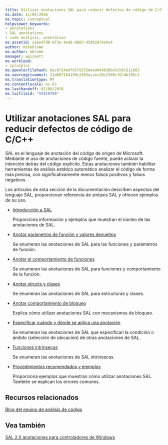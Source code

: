```yaml
---
title: Utilizar anotaciones SAL para reducir defectos de código de C/C++
ms.date: 11/04/2016
ms.topic: conceptual
helpviewer_keywords:
- annotations
- SAL annotations
- code analysis, annotation
ms.assetid: a16e47d0-6f3e-4ed6-8883-459b2874e9a4
author: mikeblome
ms.author: mblome
manager: wpickett
ms.workload:
- cplusplus
ms.openlocfilehash: becbf24e8f957925584e9049b38b41cb6c511683
ms.sourcegitcommit: 21d667104199c2493accec20c2388cf674b195c3
ms.translationtype: MT
ms.contentlocale: es-ES
ms.lasthandoff: 02/08/2019
ms.locfileid: "55919708"
---
```

# <a name="using-sal-annotations-to-reduce-cc-code-defects"></a>Utilizar anotaciones SAL para reducir defectos de código de C/C++
SAL es el lenguaje de anotación del código de origen de Microsoft. Mediante el uso de anotaciones de código fuente, puede aclarar la intención detrás del código explícito. Estas anotaciones también habilitar herramientas de análisis estático automático analizar el código de forma más precisa, con significativamente menos falsos positivos y falsos negativos.

 Los artículos de esta sección de la documentación describen aspectos del lenguaje SAL, proporcionan referencia de sintaxis SAL y ofrecen ejemplos de su uso.

-   [Introducción a SAL](../code-quality/understanding-sal.md)

     Proporciona información y ejemplos que muestran el núcleo de las anotaciones de SAL.

-   [Anotar parámetros de función y valores devueltos](../code-quality/annotating-function-parameters-and-return-values.md)

     Se enumeran las anotaciones de SAL para las funciones y parámetros de función.

-   [Anotar el comportamiento de funciones](../code-quality/annotating-function-behavior.md)

     Se enumeran las anotaciones de SAL para funciones y comportamiento de la función.

-   [Anotar structs y clases](../code-quality/annotating-structs-and-classes.md)

     Se enumeran las anotaciones de SAL para estructuras y clases.

-   [Anotar comportamiento de bloqueo](../code-quality/annotating-locking-behavior.md)

     Explica cómo utilizar anotaciones SAL con mecanismos de bloqueo.

-   [Especificar cuándo y dónde se aplica una anotación](../code-quality/specifying-when-and-where-an-annotation-applies.md)

     Se enumeran las anotaciones de SAL que especifican la condición o ámbito (selección de ubicación) de otras anotaciones de SAL.

-   [Funciones intrínsecas](../code-quality/intrinsic-functions.md)

     Se enumeran las anotaciones de SAL intrínsecas.

-   [Procedimientos recomendados y ejemplos](../code-quality/best-practices-and-examples-sal.md)

     Proporciona ejemplos que muestran cómo utilizar anotaciones SAL. También se explican los errores comunes.

## <a name="related-resources"></a>Recursos relacionados
 [Blog del equipo de análisis de código](http://go.microsoft.com/fwlink/?LinkId=251197)

## <a name="see-also"></a>Vea también
 [SAL 2.0 anotaciones para controladores de Windows](http://go.microsoft.com/fwlink/?LinkId=250979)